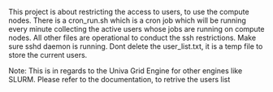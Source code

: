 
This project is about restricting the access to users, to use the compute nodes. 
There is a cron_run.sh which is a cron job which will be running every minute collecting the active users whose jobs are running on compute nodes.
All other files are operational to conduct the ssh restrictions. 
Make sure sshd daemon is running. 
Dont delete the user_list.txt, it is a temp file to store the current users. 

Note: This is in regards to the Univa Grid Engine for other engines like SLURM. Please refer to the documentation, to retrive the users list
